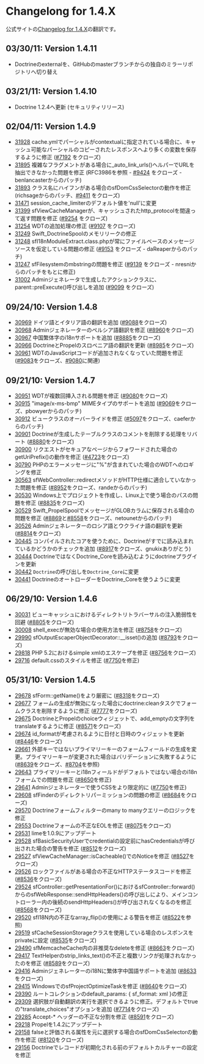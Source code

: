 Changelong for 1.4.X
====================

公式サイトの[Changelog for 1.4.X](http://www.symfony-project.org/installation/1_4/changelog)の翻訳です。

03/30/11: Version 1.4.11
------------------------

* Doctrineのexternalを、GitHubのmasterブランチからの独自のミラーリポジトリへ切り替え


03/21/11: Version 1.4.10
------------------------

 * Doctrine 1.2.4へ更新 (セキュリティリリース)

02/04/11: Version 1.4.9
-----------------------

 * [31928](http://trac.symfony-project.org/changeset/31928) cache.ymlでパーシャルがcontextualに指定されている場合に、キャッシュ可能なパーシャルのコピーされたレスポンスへより多くの変数を保存するように修正 ([#7192](http://trac.symfony-project.org/ticket/7192) をクローズ)
 * [31895](http://trac.symfony-project.org/changeset/31895) 複雑なフラグメントがある場合に_auto_link_urls()ヘルパーでURLを抽出できなかった問題を修正 (RFC3986を参照 - [#9424](http://trac.symfony-project.org/ticket/9424) をクローズ - benlancasterからのパッチ)
 * [31893](http://trac.symfony-project.org/changeset/31893) クラス名にハイフンがある場合のsfDomCssSelectorの動作を修正 (richsageからのパッチ、[#9411](http://trac.symfony-project.org/ticket/9411) をクローズ)
 * [31471](http://trac.symfony-project.org/changeset/31471) session_cache_limiterのデフォルト値を'null'に変更
 * [31399](http://trac.symfony-project.org/changeset/31399) sfViewCacheManagerが、キャッシュされたhttp_protocolを間違って返す問題を修正 ([#9254](http://trac.symfony-project.org/ticket/9254) をクローズ)
 * [31254](http://trac.symfony-project.org/changeset/31254) WDTの追加処理の修正 ([#9107](http://trac.symfony-project.org/ticket/9107) をクローズ)
 * [31249](http://trac.symfony-project.org/changeset/31249) Swift_DoctrineSpoolのメモリリークの修正
 * [31248](http://trac.symfony-project.org/changeset/31248) sfI18nModuleExtract.class.phpが常にファイルベースのメッセージソースを仮定している問題の修正 ([#9153](http://trac.symfony-project.org/ticket/9153) をクローズ - daReaperからのパッチ)
 * [31247](http://trac.symfony-project.org/changeset/31247) sfFilesystemのmbstringの問題を修正 ([#9139](http://trac.symfony-project.org/ticket/9139) をクローズ - nresniからのパッチをもとに修正)
 * [31002](http://trac.symfony-project.org/changeset/31002) Adminジェネレータで生成したアクションクラスに、parent::preExecute()呼び出しを追加 ([#9099](http://trac.symfony-project.org/ticket/9099) をクローズ)


09/24/10: Version 1.4.8
-----------------------

 * [30969](http://trac.symfony-project.org/changeset/30969) ドイツ語とイタリア語の翻訳を追加 ([#9088](http://trac.symfony-project.org/ticket/9088)をクローズ)
 * [30968](http://trac.symfony-project.org/changeset/30968) Adminジェネレーターのペルシア語翻訳を修正 ([#8960](http://trac.symfony-project.org/ticket/8960)をクローズ)
 * [30967](http://trac.symfony-project.org/changeset/30967) 中国繁体字のi18nサポートを追加 ([#8885](http://trac.symfony-project.org/ticket/8885)をクローズ)
 * [30966](http://trac.symfony-project.org/changeset/30966) DoctrineとPropelのスロベニア語の翻訳を更新 ([#8985](http://trac.symfony-project.org/ticket/8985)をクローズ)
 * [30961](http://trac.symfony-project.org/changeset/30961) WDTのJavaScriptコードが追加されなくなっていた問題を修正 ([#9083](http://trac.symfony-project.org/ticket/9083)をクローズ、[#9080](http://trac.symfony-project.org/ticket/9080)に関連)

09/21/10: Version 1.4.7
-----------------------

 * [30951](http://trac.symfony-project.org/changeset/30951) WDTが複数回挿入される問題を修正 ([#9080](http://trac.symfony-project.org/ticket/9080)をクローズ)
 * [30915](http://trac.symfony-project.org/changeset/30915) "image/x-ms-bmp" MIMEタイプのサポートを追加 ([#9069](http://trac.symfony-project.org/ticket/9069)をクローズ、pbowyerからのパッチ)
 * [30912](http://trac.symfony-project.org/changeset/30912) ビュークラスのオーバーライドを修正 ([#5097](http://trac.symfony-project.org/ticket/5097)をクローズ、caeferからのパッチ)
 * [30901](http://trac.symfony-project.org/changeset/30901) Doctrineが生成したテーブルクラスのコメントを削除する処理をリバート ([#8880](http://trac.symfony-project.org/ticket/8880)をクローズ)
 * [30900](http://trac.symfony-project.org/changeset/30900) リクエストがセキュアなページからフォワードされた場合のgetUriPrefix()の動作を修正 ([#4723](http://trac.symfony-project.org/ticket/4723)をクローズ)
 * [30790](http://trac.symfony-project.org/changeset/30790) PHPのエラーメッセージに"%"が含まれていた場合のWDTへのロギングを修正
 * [30563](http://trac.symfony-project.org/changeset/30563) sfWebController::redirectメソッドがHTTP仕様に適合していなかった問題を修正 ([#8952](http://trac.symfony-project.org/ticket/8952)をクローズ、randeからのパッチ)
 * [30530](http://trac.symfony-project.org/changeset/30530) Windows上でプロジェクトを作成し、Linux上で使う場合のパスの問題を修正 ([#8835](http://trac.symfony-project.org/ticket/8835)をクローズ)
 * [30529](http://trac.symfony-project.org/changeset/30529) Swift_PropelSpoolでメッセージがGLOBカラムに保存される場合の問題を修正 ([#8869](http://trac.symfony-project.org/ticket/8869)と[#8558](http://trac.symfony-project.org/ticket/8558)をクローズ、netounetからのパッチ)
 * [30526](http://trac.symfony-project.org/changeset/30526) Adminジェネレーターのロシア語とウクライナ語の翻訳を更新 ([#8814](http://trac.symfony-project.org/ticket/8814)をクローズ)
 * [30445](http://trac.symfony-project.org/changeset/30445) コンパイルされたコアを使うために、Doctrineがすでに読み込まれているかどうかのチェックを追加 ([#8917](http://trac.symfony-project.org/ticket/8917)をクローズ、gnukixありがとう)
 * [30444](http://trac.symfony-project.org/changeset/30444) DoctrineではなくDoctrine_Coreを読み込むようにdoctrineプラグインを更新
 * [30442](http://trac.symfony-project.org/changeset/30442) `Doctrine`の呼び出しを`Doctrine_Core`に変更
 * [30441](http://trac.symfony-project.org/changeset/30441) DoctrineのオートローダーをDoctrine_Coreを使うように変更


06/29/10: Version 1.4.6
-----------------------


- [30031](http://trac.symfony-project.org/changeset/30031) ビューキャッシュにおけるディレクトリトラバーサルの注入脆弱性を回避 ([#8805](http://trac.symfony-project.org/ticket/8805)をクローズ)
- [30008](http://trac.symfony-project.org/changeset/30008) shell_execが無効な場合の使用方法を修正 ([#8758](http://trac.symfony-project.org/ticket/8758)をクローズ)
- [29990](http://trac.symfony-project.org/changeset/29990) sfOutputEscaperObjectDecorator::__isset()の追加 ([#8793](http://trac.symfony-project.org/ticket/8793)をクローズ)
- [29818](http://trac.symfony-project.org/changeset/29818) PHP 5.2におけるsimple xmlのエスケープを修正 ([#8756](http://trac.symfony-project.org/ticket/8756)をクローズ)
- [29716](http://trac.symfony-project.org/changeset/29716) default.cssのスタイルを修正 ([#7750](http://trac.symfony-project.org/ticket/7750)を修正)


05/31/10: Version 1.4.5
-----------------------

- [29678](http://trac.symfony-project.org/changeset/29678) sfForm::getName()をより厳密に ([#8318](http://trac.symfony-project.org/ticket/8318)をクローズ)
- [29677](http://trac.symfony-project.org/changeset/29677) フォームの生成が無効になった場合にdoctrine:cleanタスクでフォームクラスを削除するように修正 ([#7777](http://trac.symfony-project.org/ticket/7777)をクローズ)
- [29675](http://trac.symfony-project.org/changeset/29675) DoctrineとPropelのchoiceウィジェットで、add_emptyの文字列をtranslateするように修正 ([#8571](http://trac.symfony-project.org/ticket/8571)をクローズ)
- [29674](http://trac.symfony-project.org/changeset/29674) id_formatが考慮されるように日付と日時のウィジェットを更新 ([#8446](http://trac.symfony-project.org/ticket/8446)をクローズ)
- [29661](http://trac.symfony-project.org/changeset/29661) 外部キーではないプライマリーキーのフォームフィールドの生成を変更。プライマリーキーが変更された場合はバリデーションに失敗するように ([#8639](http://trac.symfony-project.org/ticket/8639)をクローズ、[#8704](http://trac.symfony-project.org/ticket/8704)を参照)
- [29643](http://trac.symfony-project.org/changeset/29643) プライマリーキーとi18nフィールドがデフォルトではない場合のi18nフォームでの問題を修正 ([#8650](http://trac.symfony-project.org/ticket/8650)を修正)
- [29641](http://trac.symfony-project.org/changeset/29641) Adminジェネレーターで使うCSSをより限定的に ([#7750](http://trac.symfony-project.org/ticket/7750)を修正)
- [29608](http://trac.symfony-project.org/changeset/29608) sfFinderのディレクトリパーミッションの問題の修正 ([#8684](http://trac.symfony-project.org/ticket/8684)をクローズ)
- [29570](http://trac.symfony-project.org/changeset/29570) Doctrineフォームフィルターのmany to manyクエリーのロジックを修正
- [29553](http://trac.symfony-project.org/changeset/29553) Doctrineフォームの不正なEOLを修正 ([#8075](http://trac.symfony-project.org/ticket/8075)をクローズ)
- [29531](http://trac.symfony-project.org/changeset/29531) limeを1.0.9にアップデート
- [29528](http://trac.symfony-project.org/changeset/29528) sfBasicSecurityUserでcredentialの設定前にhasCredentialsが呼び出された場合の警告を修正 ([#8512](http://trac.symfony-project.org/ticket/8512)をクローズ)
- [29527](http://trac.symfony-project.org/changeset/29527) sfViewCacheManager::isCacheable()でのNoticeを修正 ([#8527](http://trac.symfony-project.org/ticket/8527)をクローズ)
- [29526](http://trac.symfony-project.org/changeset/29526) ロックファイルがある場合の不正なHTTPステータスコードを修正 ([#8536](http://trac.symfony-project.org/ticket/8536)をクローズ)
- [29524](http://trac.symfony-project.org/changeset/29524) sfController::getPresentationFor()におけるsfController::forward()からのsfWebResponse::sendHttpHeaders()の呼び出しにより、メインコントローラー内の後続のsendHttpHeaders()が呼び出されなくなるのを修正 ([#8568](http://trac.symfony-project.org/ticket/8568)をクローズ)
- [29520](http://trac.symfony-project.org/changeset/29520) sfI18N内の不正なarray_flip()の使用による警告を修正 ([#8522](http://trac.symfony-project.org/ticket/8522)を参照)
- [29519](http://trac.symfony-project.org/changeset/29519) sfCacheSessionStorageクラスを使用している場合のレスポンスをprivateに設定 ([#8535](http://trac.symfony-project.org/ticket/8535)をクローズ)
- [29490](http://trac.symfony-project.org/changeset/29490) sfMemcacheCache内の非推奨なdeleteを修正 ([#8663](http://trac.symfony-project.org/ticket/8663)をクローズ)
- [29417](http://trac.symfony-project.org/changeset/29417) TextHelperのstrip_links_text()の不正と複数リンクが処理されなかったのを修正 ([#8589](http://trac.symfony-project.org/ticket/8589)をクローズ)
- [29416](http://trac.symfony-project.org/changeset/29416) Adminジェネレーターのi18Nに繁体字中国語サポートを追加 ([#8633](http://trac.symfony-project.org/ticket/8633)をクローズ)
- [29415](http://trac.symfony-project.org/changeset/29415) WindowsでのsfProjectOptimizeTaskを修正 ([#8640](http://trac.symfony-project.org/ticket/8640)をクローズ)
- [29390](http://trac.symfony-project.org/changeset/29390) ルートコレクションのdefault_params: { sf_format: xml }の修正
- [29309](http://trac.symfony-project.org/changeset/29309) 選択肢が自動翻訳の実行を選択できるように修正。デフォルトでtrueの"translate_choices"オプションを追加 ([#7714](http://trac.symfony-project.org/ticket/7714)をクローズ)
- [29285](http://trac.symfony-project.org/changeset/29285) Accept-* ヘッダーの不正な分割を修正 ([#8591](http://trac.symfony-project.org/ticket/8591)をクローズ)
- [29218](http://trac.symfony-project.org/changeset/29218) Propelを1.4.2にアップデート
- [29158](http://trac.symfony-project.org/changeset/29158) falseと評価される属性を元に選択する場合のsfDomCssSelectorの動作を修正 ([#8120](http://trac.symfony-project.org/ticket/8120)をクローズ)
- [29156](http://trac.symfony-project.org/changeset/29156) Doctrineでレコードが初期化される前のデフォルトカルチャーの設定を修正

